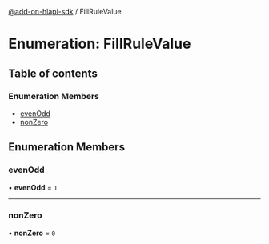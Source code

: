 [@add-on-hlapi-sdk](../overview.md) / FillRuleValue

# Enumeration: FillRuleValue

## Table of contents

### Enumeration Members

- [evenOdd](FillRuleValue.md#evenOdd)
- [nonZero](FillRuleValue.md#nonZero)

## Enumeration Members

### <a id="evenOdd" name="evenOdd"></a> evenOdd

• **evenOdd** = ``1``

___

### <a id="nonZero" name="nonZero"></a> nonZero

• **nonZero** = ``0``
